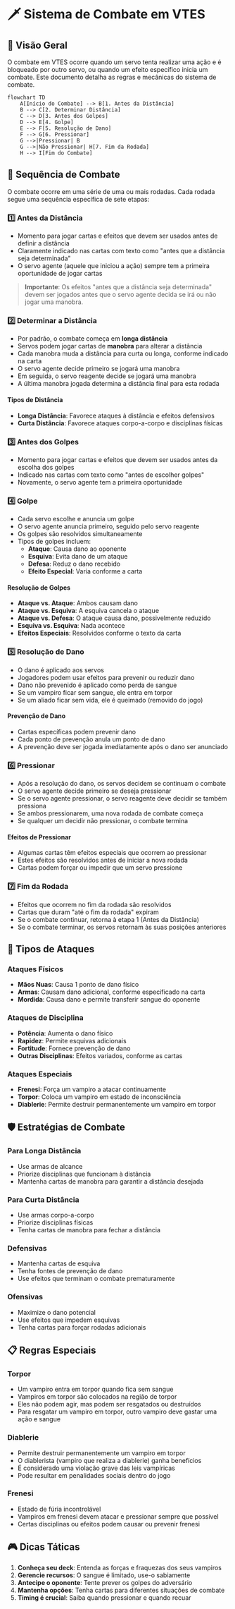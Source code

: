 # 🗡️ Sistema de Combate em VTES

## 📜 Visão Geral

O combate em VTES ocorre quando um servo tenta realizar uma ação e é bloqueado por outro servo, ou quando um efeito específico inicia um combate. Este documento detalha as regras e mecânicas do sistema de combate.

```mermaid
flowchart TD
    A[Início do Combate] --> B[1. Antes da Distância]
    B --> C[2. Determinar Distância]
    C --> D[3. Antes dos Golpes]
    D --> E[4. Golpe]
    E --> F[5. Resolução de Dano]
    F --> G[6. Pressionar]
    G -->|Pressionar| B
    G -->|Não Pressionar| H[7. Fim da Rodada]
    H --> I[Fim do Combate]
```

## 🔄 Sequência de Combate

O combate ocorre em uma série de uma ou mais rodadas. Cada rodada segue uma sequência específica de sete etapas:

### 1️⃣ Antes da Distância
- Momento para jogar cartas e efeitos que devem ser usados antes de definir a distância
- Claramente indicado nas cartas com texto como "antes que a distância seja determinada"
- O servo agente (aquele que iniciou a ação) sempre tem a primeira oportunidade de jogar cartas

> **Importante**: Os efeitos "antes que a distância seja determinada" devem ser jogados antes que o servo agente decida se irá ou não jogar uma manobra.

### 2️⃣ Determinar a Distância
- Por padrão, o combate começa em **longa distância**
- Servos podem jogar cartas de **manobra** para alterar a distância
- Cada manobra muda a distância para curta ou longa, conforme indicado na carta
- O servo agente decide primeiro se jogará uma manobra
- Em seguida, o servo reagente decide se jogará uma manobra
- A última manobra jogada determina a distância final para esta rodada

#### Tipos de Distância
- **Longa Distância**: Favorece ataques à distância e efeitos defensivos
- **Curta Distância**: Favorece ataques corpo-a-corpo e disciplinas físicas

### 3️⃣ Antes dos Golpes
- Momento para jogar cartas e efeitos que devem ser usados antes da escolha dos golpes
- Indicado nas cartas com texto como "antes de escolher golpes"
- Novamente, o servo agente tem a primeira oportunidade

### 4️⃣ Golpe
- Cada servo escolhe e anuncia um golpe
- O servo agente anuncia primeiro, seguido pelo servo reagente
- Os golpes são resolvidos simultaneamente
- Tipos de golpes incluem:
  - **Ataque**: Causa dano ao oponente
  - **Esquiva**: Evita dano de um ataque
  - **Defesa**: Reduz o dano recebido
  - **Efeito Especial**: Varia conforme a carta

#### Resolução de Golpes
- **Ataque vs. Ataque**: Ambos causam dano
- **Ataque vs. Esquiva**: A esquiva cancela o ataque
- **Ataque vs. Defesa**: O ataque causa dano, possivelmente reduzido
- **Esquiva vs. Esquiva**: Nada acontece
- **Efeitos Especiais**: Resolvidos conforme o texto da carta

### 5️⃣ Resolução de Dano
- O dano é aplicado aos servos
- Jogadores podem usar efeitos para prevenir ou reduzir dano
- Dano não prevenido é aplicado como perda de sangue
- Se um vampiro ficar sem sangue, ele entra em torpor
- Se um aliado ficar sem vida, ele é queimado (removido do jogo)

#### Prevenção de Dano
- Cartas específicas podem prevenir dano
- Cada ponto de prevenção anula um ponto de dano
- A prevenção deve ser jogada imediatamente após o dano ser anunciado

### 6️⃣ Pressionar
- Após a resolução do dano, os servos decidem se continuam o combate
- O servo agente decide primeiro se deseja pressionar
- Se o servo agente pressionar, o servo reagente deve decidir se também pressiona
- Se ambos pressionarem, uma nova rodada de combate começa
- Se qualquer um decidir não pressionar, o combate termina

#### Efeitos de Pressionar
- Algumas cartas têm efeitos especiais que ocorrem ao pressionar
- Estes efeitos são resolvidos antes de iniciar a nova rodada
- Cartas podem forçar ou impedir que um servo pressione

### 7️⃣ Fim da Rodada
- Efeitos que ocorrem no fim da rodada são resolvidos
- Cartas que duram "até o fim da rodada" expiram
- Se o combate continuar, retorna à etapa 1 (Antes da Distância)
- Se o combate terminar, os servos retornam às suas posições anteriores

## 🎯 Tipos de Ataques

### Ataques Físicos
- **Mãos Nuas**: Causa 1 ponto de dano físico
- **Armas**: Causam dano adicional, conforme especificado na carta
- **Mordida**: Causa dano e permite transferir sangue do oponente

### Ataques de Disciplina
- **Potência**: Aumenta o dano físico
- **Rapidez**: Permite esquivas adicionais
- **Fortitude**: Fornece prevenção de dano
- **Outras Disciplinas**: Efeitos variados, conforme as cartas

### Ataques Especiais
- **Frenesi**: Força um vampiro a atacar continuamente
- **Torpor**: Coloca um vampiro em estado de inconsciência
- **Diablerie**: Permite destruir permanentemente um vampiro em torpor

## 🛡️ Estratégias de Combate

### Para Longa Distância
- Use armas de alcance
- Priorize disciplinas que funcionam à distância
- Mantenha cartas de manobra para garantir a distância desejada

### Para Curta Distância
- Use armas corpo-a-corpo
- Priorize disciplinas físicas
- Tenha cartas de manobra para fechar a distância

### Defensivas
- Mantenha cartas de esquiva
- Tenha fontes de prevenção de dano
- Use efeitos que terminam o combate prematuramente

### Ofensivas
- Maximize o dano potencial
- Use efeitos que impedem esquivas
- Tenha cartas para forçar rodadas adicionais

## 📋 Regras Especiais

### Torpor
- Um vampiro entra em torpor quando fica sem sangue
- Vampiros em torpor são colocados na região de torpor
- Eles não podem agir, mas podem ser resgatados ou destruídos
- Para resgatar um vampiro em torpor, outro vampiro deve gastar uma ação e sangue

### Diablerie
- Permite destruir permanentemente um vampiro em torpor
- O diablerista (vampiro que realiza a diablerie) ganha benefícios
- É considerado uma violação grave das leis vampíricas
- Pode resultar em penalidades sociais dentro do jogo

### Frenesi
- Estado de fúria incontrolável
- Vampiros em frenesi devem atacar e pressionar sempre que possível
- Certas disciplinas ou efeitos podem causar ou prevenir frenesi

## 🎮 Dicas Táticas

1. **Conheça seu deck**: Entenda as forças e fraquezas dos seus vampiros
2. **Gerencie recursos**: O sangue é limitado, use-o sabiamente
3. **Antecipe o oponente**: Tente prever os golpes do adversário
4. **Mantenha opções**: Tenha cartas para diferentes situações de combate
5. **Timing é crucial**: Saiba quando pressionar e quando recuar 